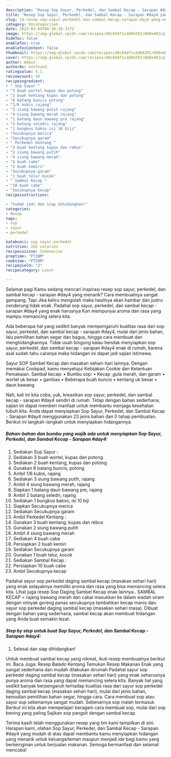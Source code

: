 ```yaml
---
description: "Resep Sop Sayur, Perkedel, dan Sambal Kecap - Sarapan #day4 yang Enak"
title: "Resep Sop Sayur, Perkedel, dan Sambal Kecap - Sarapan #day4 yang Enak"
slug: 14-resep-sop-sayur-perkedel-dan-sambal-kecap-sarapan-day4-yang-enak
category: Uncategorized
date: 2023-03-09T00:30:38.337Z
image: https://img-global.cpcdn.com/recipes/d8c84df1cdd84292/680x482cq70/sop-sayur-perkedel-dan-sambal-kecap-sarapan-day4-foto-resep-utama.jpg
hideToc: false
enableToc: true
enableTocContent: false
thumbnail: https://img-global.cpcdn.com/recipes/d8c84df1cdd84292/680x482cq70/sop-sayur-perkedel-dan-sambal-kecap-sarapan-day4-foto-resep-utama.jpg
cover: https://img-global.cpcdn.com/recipes/d8c84df1cdd84292/680x482cq70/sop-sayur-perkedel-dan-sambal-kecap-sarapan-day4-foto-resep-utama.jpg
author: Admin
authorAv: notfound
ratingvalue: 4.1
reviewcount: 18
recipeingredient:
- " Sop Sayur "
- "3 buah wortel kupas dan potong"
- "2 buah kentang kupas dan potong"
- "8 batang buncis potong"
- "1/6 kubis rajang"
- "3 siung bawang putih rajang"
- "4 siung bawang merah rajang"
- "1 batang daun bawang pre rajang"
- "2 batang seledri rajang"
- "1 bungkus bakso isi 10 biji"
- "Secukupnya merica"
- "Secukupnya garam"
- " Perkedel Kentang "
- "3 buah kentang kupas dan rebus"
- "2 siung bawang putih"
- "4 siung bawang merah"
- "4 buah cabe"
- "2 buah kemiri"
- "Secukupnya garam"
- "1 buah telur kocok"
- " Sambal Kecap "
- "10 buah cabe"
- "Secukupnya kecap"
recipeinstructions:

- "Sudah jadi dan siap dihidangkan!"
categories:
- Resep
tags:
- sop
- sayur
- perkedel

katakunci: sop sayur perkedel 
nutrition: 262 calories
recipecuisine: Indonesian
preptime: "PT30M"
cooktime: "PT59M"
recipeyield: "2"
recipecategory: Lunch

---
```



Selamat pagi Kamu sedang mencari inspirasi resep sop sayur, perkedel, dan sambal kecap - sarapan #day4 yang menarik? Cara membuatnya sangat gampang. Tapi Jika keliru mengolah maka hasilnya akan hambar dan justru cenderung tidak enak. Padahal sop sayur, perkedel, dan sambal kecap - sarapan #day4 yang enak harusnya Kan mempunyai aroma dan rasa yang mampu memancing selera kita.


Ada beberapa hal yang sedikit banyak mempengaruhi kualitas rasa dari sop sayur, perkedel, dan sambal kecap - sarapan #day4, mulai dari jenis bahan, lalu pemilihan bahan segar dan bagus, hingga cara membuat dan menghidangkannya. Tidak usah bingung kalau hendak menyiapkan sop sayur, perkedel, dan sambal kecap - sarapan #day4 enak di rumah, karena asal sudah tahu caranya maka hidangan ini dapat jadi sajian istimewa.

Sayur SOP Sambel Kecap dan masakan sehari-hari lainnya. Dengan memakai Cookpad, kamu menyetujui Kebijakan Cookie dan Ketentuan Pemakaian. Sambal kecap: • Bumbu sop: • Kecap ,gula merah, dan garam • wortel uk besar • gambas • Beberapa buah buncis • kentang uk besar • daun bawang.


Nah, kali ini kita coba, yuk, kreasikan sop sayur, perkedel, dan sambal kecap - sarapan #day4 sendiri di rumah. Tetap dengan bahan sederhana, sajian ini dapat memberi manfaat untuk membantu menjaga kesehatan tubuh kita. Anda dapat menyiapkan Sop Sayur, Perkedel, dan Sambal Kecap - Sarapan #day4 menggunakan 23 jenis bahan dan 0 tahap pembuatan. Berikut ini langkah-langkah untuk menyiapkan hidangannya.

<!--inarticleads1-->

##### Bahan-bahan dan bumbu yang wajib ada untuk menyiapkan Sop Sayur, Perkedel, dan Sambal Kecap - Sarapan #day4:

1. Sediakan  Sop Sayur :
1. Sediakan 3 buah wortel, kupas dan potong
1. Sediakan 2 buah kentang, kupas dan potong
1. Gunakan 8 batang buncis, potong
1. Ambil 1/6 kubis, rajang
1. Sediakan 3 siung bawang putih, rajang
1. Ambil 4 siung bawang merah, rajang
1. Siapkan 1 batang daun bawang pre, rajang
1. Ambil 2 batang seledri, rajang
1. Sediakan 1 bungkus bakso, isi 10 biji
1. Siapkan Secukupnya merica
1. Sediakan Secukupnya garam
1. Ambil  Perkedel Kentang :
1. Gunakan 3 buah kentang, kupas dan rebus
1. Gunakan 2 siung bawang putih
1. Ambil 4 siung bawang merah
1. Sediakan 4 buah cabe
1. Persiapkan 2 buah kemiri
1. Sediakan Secukupnya garam
1. Gunakan 1 buah telur, kocok
1. Sediakan  Sambal Kecap :
1. Persiapkan 10 buah cabe
1. Ambil Secukupnya kecap


Padahal sayur sop perkedel daging sambal kecap (masakan sehari hari) yang enak selayaknya memiliki aroma dan rasa yang bisa memancing selera kita. Lihat juga resep Sop Daging Sambel Kecap enak lainnya.. SAMBAL KECAP = rajang bawang merah dan cabai masukkan ke dalam wadah siram dengan minyak goreng panas secukupnya tambahkan kecap manis dan. sayur sop perkedel daging sambal kecap (masakan sehari masa). Dibuat dengan bahan yang sederhana, sambal kecap akan membuat hidangan yang Anda buat semakin lezat. 

<!--inarticleads2-->

##### Step by step untuk buat Sop Sayur, Perkedel, dan Sambal Kecap - Sarapan #day4:


1. Selesai dan siap dihidangkan!

Untuk membuat sambal kecap yang nikmat, ikuti resep membuatnya berikut ini. Baca Juga: Resep Balado Kentang Temukan Resep Makanan Enak yang sangat sederhana dan mudah dilakukan dirumah Padahal sayur sop perkedel daging sambal kecap (masakan sehari hari) yang enak seharusnya punya aroma dan rasa yang dapat memancing selera kita. Banyak hal yang sedikit banyak berpengaruh terhadap kualitas rasa dari sayur sop perkedel daging sambal kecap (masakan sehari hari), mulai dari jenis bahan, kemudian pemilihan bahan segar, hingga cara. Cara membuat sop atau sayur sup sebenarnya sangat mudah. Sebenarnya sop malah termasuk Berikut ini kita akan mempelajari beragam cara membuat sop, mulai dari sop bening yang paling Sajikan sop pangsit dengan sambal kecap. 

Terima kasih telah menggunakan resep yang tim kami tampilkan di sini. Harapan kami, olahan Sop Sayur, Perkedel, dan Sambal Kecap - Sarapan #day4 yang mudah di atas dapat membantu kamu menyiapkan hidangan yang menarik untuk keluarga/teman maupun menjadi ide bagi kamu yang berkeinginan untuk berjualan makanan. Semoga bermanfaat dan selamat mencoba!
